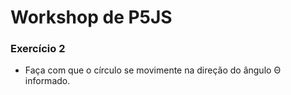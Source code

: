 # Workshop de P5JS


### Exercício 2
* Faça com que o círculo se movimente na direção do ângulo &Theta; informado.
